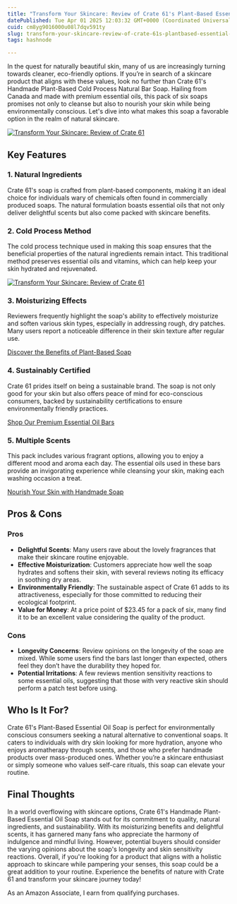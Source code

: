 ```yaml
---
title: "Transform Your Skincare: Review of Crate 61's Plant-Based Essential Oil Soap"
datePublished: Tue Apr 01 2025 12:03:32 GMT+0000 (Coordinated Universal Time)
cuid: cm8yg9016000u08l7dqv591ty
slug: transform-your-skincare-review-of-crate-61s-plantbased-essential-oil-soap
tags: hashnode

---
```


<p>In the quest for naturally beautiful skin, many of us are increasingly turning towards cleaner, eco-friendly options. If you’re in search of a skincare product that aligns with these values, look no further than Crate 61's Handmade Plant-Based Cold Process Natural Bar Soap. Hailing from Canada and made with premium essential oils, this pack of six soaps promises not only to cleanse but also to nourish your skin while being environmentally conscious. Let's dive into what makes this soap a favorable option in the realm of natural skincare.</p>
<a href='https://www.amazon.com/dp/B07CL4G9CF?tag=myreviews0fcb-20' target='_blank' rel='nofollow'>
<img src='https://m.media-amazon.com/images/I/91EP4yFBSsL._SL1500_.jpg' alt='Transform Your Skincare: Review of Crate 61's Plant-Based Essential Oil Soap' style='display: block; margin: auto; max-width: 100%; height: auto;'>
</a>
<h2>Key Features</h2>
<h3>1. <strong>Natural Ingredients</strong></h3>
<p>Crate 61's soap is crafted from plant-based components, making it an ideal choice for individuals wary of chemicals often found in commercially produced soaps. The natural formulation boasts essential oils that not only deliver delightful scents but also come packed with skincare benefits.</p>
<h3>2. <strong>Cold Process Method</strong></h3>
<p>The cold process technique used in making this soap ensures that the beneficial properties of the natural ingredients remain intact. This traditional method preserves essential oils and vitamins, which can help keep your skin hydrated and rejuvenated.</p>
<a href='https://www.amazon.com/dp/B07CL4G9CF?tag=myreviews0fcb-20' target='_blank' rel='nofollow'>
<img src='https://m.media-amazon.com/images/I/713oENud0EL._SL1500_.jpg' alt='Transform Your Skincare: Review of Crate 61's Plant-Based Essential Oil Soap' style='display: block; margin: auto; max-width: 100%; height: auto;'>
</a>
<h3>3. <strong>Moisturizing Effects</strong></h3>
<p>Reviewers frequently highlight the soap's ability to effectively moisturize and soften various skin types, especially in addressing rough, dry patches. Many users report a noticeable difference in their skin texture after regular use.</p>
<p><a href='https://www.amazon.com/dp/B07CL4G9CF?tag=myreviews0fcb-20' target='_blank' rel='nofollow'>Discover the Benefits of Plant-Based Soap</a></p>
<h3>4. <strong>Sustainably Certified</strong></h3>
<p>Crate 61 prides itself on being a sustainable brand. The soap is not only good for your skin but also offers peace of mind for eco-conscious consumers, backed by sustainability certifications to ensure environmentally friendly practices.</p>
<p><a href='https://www.amazon.com/dp/B07CL4G9CF?tag=myreviews0fcb-20' target='_blank' rel='nofollow'>Shop Our Premium Essential Oil Bars</a></p>
<h3>5. <strong>Multiple Scents</strong></h3>
<p>This pack includes various fragrant options, allowing you to enjoy a different mood and aroma each day. The essential oils used in these bars provide an invigorating experience while cleansing your skin, making each washing occasion a treat.</p>
<p><a href='https://www.amazon.com/dp/B07CL4G9CF?tag=myreviews0fcb-20' target='_blank' rel='nofollow'>Nourish Your Skin with Handmade Soap</a></p>
<h2>Pros &amp; Cons</h2>
<h3>Pros</h3>
<ul>
<li><strong>Delightful Scents</strong>: Many users rave about the lovely fragrances that make their skincare routine enjoyable.</li>
<li><strong>Effective Moisturization</strong>: Customers appreciate how well the soap hydrates and softens their skin, with several reviews noting its efficacy in soothing dry areas.</li>
<li><strong>Environmentally Friendly</strong>: The sustainable aspect of Crate 61 adds to its attractiveness, especially for those committed to reducing their ecological footprint.</li>
<li><strong>Value for Money</strong>: At a price point of $23.45 for a pack of six, many find it to be an excellent value considering the quality of the product.</li>
</ul>
<h3>Cons</h3>
<ul>
<li><strong>Longevity Concerns</strong>: Review opinions on the longevity of the soap are mixed. While some users find the bars last longer than expected, others feel they don’t have the durability they hoped for.</li>
<li><strong>Potential Irritations</strong>: A few reviews mention sensitivity reactions to some essential oils, suggesting that those with very reactive skin should perform a patch test before using.</li>
</ul>
<h2>Who Is It For?</h2>
<p>Crate 61's Plant-Based Essential Oil Soap is perfect for environmentally conscious consumers seeking a natural alternative to conventional soaps. It caters to individuals with dry skin looking for more hydration, anyone who enjoys aromatherapy through scents, and those who prefer handmade products over mass-produced ones. Whether you’re a skincare enthusiast or simply someone who values self-care rituals, this soap can elevate your routine.</p>
<h2>Final Thoughts</h2>
<p>In a world overflowing with skincare options, Crate 61's Handmade Plant-Based Essential Oil Soap stands out for its commitment to quality, natural ingredients, and sustainability. With its moisturizing benefits and delightful scents, it has garnered many fans who appreciate the harmony of indulgence and mindful living. However, potential buyers should consider the varying opinions about the soap's longevity and skin sensitivity reactions. Overall, if you're looking for a product that aligns with a holistic approach to skincare while pampering your senses, this soap could be a great addition to your routine. Experience the benefits of nature with Crate 61 and transform your skincare journey today!</p>
<p>As an Amazon Associate, I earn from qualifying purchases.</p>